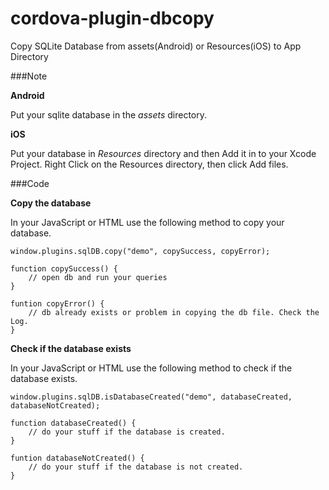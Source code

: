 cordova-plugin-dbcopy
=====================

Copy SQLite Database from assets(Android) or Resources(iOS) to App Directory

###Note

**Android**

Put your sqlite database in the *assets* directory.                                                                    


**iOS**

Put your database in *Resources* directory and then Add it in to your Xcode Project.
Right Click on the Resources directory, then click Add files.

###Code

**Copy the database**

In your JavaScript or HTML use the following method to copy your database.

```
window.plugins.sqlDB.copy("demo", copySuccess, copyError);

function copySuccess() {
	// open db and run your queries
}

funtion copyError() {
	// db already exists or problem in copying the db file. Check the Log.
}                    
```

**Check if the database exists**

In your JavaScript or HTML use the following method to check if the database exists.
                                                                                    
```
window.plugins.sqlDB.isDatabaseCreated("demo", databaseCreated, databaseNotCreated);

function databaseCreated() {
	// do your stuff if the database is created.
}

funtion databaseNotCreated() {
	// do your stuff if the database is not created.
}
```

